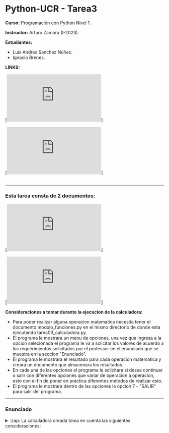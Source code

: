 # Python-UCR - Tarea3
**Curso:** Programación con Python Nivel 1.

**Instructor:** Arturo Zamora (I-2023).

**Estudiantes:** 
- Luis Andres Sanchez Núñez.
- Ignacio Brenes.

**LINKS:**

[![Link directo codigo tarea03_calculadora.py](https://github.com/Ignacio-Brenes/Python_UCR/blob/main/tarea03/tarea03_calculadora.py)]

[![Link directo a codigo modulo_funciones.py](https://github.com/Ignacio-Brenes/Python_UCR/blob/main/tarea03/modulo_funciones.py)]
<br />
<br />

---

### Esta tarea consta de 2 documentos:

[![tarea03_calculadora.py](https://github.com/Ignacio-Brenes/Python_UCR/blob/main/tarea03/tarea03_calculadora.py)]

[![modulo_funciones.py](https://github.com/Ignacio-Brenes/Python_UCR/blob/main/tarea03/modulo_funciones.py)]

**Consideraciones a tomar durante la ejecucion de la calculadora:**

- Para poder realizar alguna operacion matematica necesita tener el documento modulo_funciones.py en el mismo directorio
de donde esta ejecutando tarea03_calculadora.py.
- El programa le mostrara un menu de opciones, una vez que ingresa a la opcion selecionada el programa le va a solicitar los valores de acuerdo a los requerimientos solicitados por el professor en el enunciado que se muestra en la seccion "Enunciado".
- El programa le mostrara el resultado para cada operacion matematica y creara un documento que almacenara los resultados.
- En cada una de las opciones el programa le solicitara si desea continuar o salir con diferentes opciones que variar de operacion a operacion, esto con el fin de poner en practica diferentes metodos de realizar esto.
- El programa le mostrara dentro de las opciones la opcion 7 - "SALIR" para salir del programa.

---

### Enunciado

<details>
  <summary>:zap: La calculadora creada toma en cuenta las siguientes consideraciones:</summary>

<!--START_SECTION:activity-->
1. Suma: entre n números
2. Resta: entre 2 números
3. Multiplicación: entre n números
4. División: entre 2 número
5. Factorial: de 1 número
6. Potencia: 1 número elevado al otro
<!--END_SECTION:activity-->

[![Link directo al codigo Tarea 3](https://github.com/Ignacio-Brenes/Python_UCR/blob/main/tarea03/tarea03_calculadora.py)]

<br />
<br />

---

